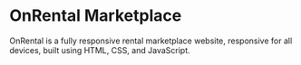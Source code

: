 # OnRental Marketplace


OnRental is a fully responsive rental marketplace website, responsive for all devices, built using HTML, CSS, and JavaScript.

